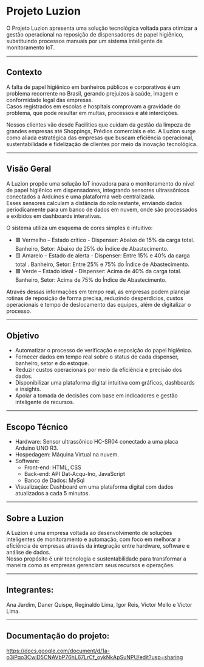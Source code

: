 # Projeto Luzion

O Projeto Luzion apresenta uma solução tecnológica voltada para otimizar a gestão operacional na reposição de dispensadores de papel higiênico, substituindo processos manuais por um sistema inteligente de monitoramento IoT. 

---

## Contexto

A falta de papel higiênico em banheiros públicos e corporativos é um problema recorrente no Brasil, gerando prejuízos à saúde, imagem e conformidade legal das empresas.  
Casos registrados em escolas e hospitais comprovam a gravidade do problema, que pode resultar em multas, processos e até interdições.  

Nossos clientes vão desde Facilities que cuidam da gestão da limpeza de grandes empresas até Shoppings, Prédios comerciais e etc.
A Luzion surge como aliada estratégica das empresas que buscam eficiência operacional, sustentabilidade e fidelização de clientes por meio da inovação tecnológica.

---

## Visão Geral

A Luzion propõe uma solução IoT inovadora para o monitoramento do nível de papel higiênico em dispensadores, integrando sensores ultrassônicos conectados a Arduinos e uma plataforma web centralizada.  
Esses sensores calculam a distância do rolo restante, enviando dados periodicamente para um banco de dados em nuvem, onde são processados e exibidos em dashboards interativas.

O sistema utiliza um esquema de cores simples e intuitivo:

- 🟥 Vermelho – Estado crítico - Dispenser: Abaixo de 15% da carga total. Banheiro, Setor: Abaixo de 25% do Índice de Abastecimento.     
- 🟨 Amarelo – Estado de alerta - Dispenser: Entre 15% e 40% da carga total . Banheiro, Setor: Entre 25% e 75% do Índice de Abastecimento. 
- 🟩 Verde – Estado ideal - Dispenser: Acima de 40% da carga total. Banheiro, Setor: Acima de 75% do Índice de Abastecimento.


Através dessas informações em tempo real, as empresas podem planejar rotinas de reposição de forma precisa, reduzindo desperdícios, custos operacionais e tempo de deslocamento das equipes, além de digitalizar o processo.

---

## Objetivo

- Automatizar o processo de verificação e reposição do papel higiênico.  
- Fornecer dados em tempo real sobre o status de cada dispenser, banheiro, setor e do estoque.  
- Reduzir custos operacionais por meio da eficiência e precisão dos dados.  
- Disponibilizar uma plataforma digital intuitiva com gráficos, dashboards e insights.  
- Apoiar a tomada de decisões com base em indicadores e gestão inteligente de recursos.

---

## Escopo Técnico

- Hardware: Sensor ultrassônico HC-SR04 conectado a uma placa Arduino UNO R3.  
- Hospedagem: Máquina Virtual na nuvem.  
- Software:  
  - Front-end: HTML, CSS   
  - Back-end: API Dat-Acqu-Ino, JavaScript
  - Banco de Dados: MySql  
- Visualização: Dashboard em uma plataforma digital com dados atualizados a cada 5 minutos.  

---

## Sobre a Luzion

A Luzion é uma empresa voltada ao desenvolvimento de soluções inteligentes de monitoramento e automação, com foco em melhorar a eficiência de empresas através da integração entre hardware, software e análise de dados.  
Nosso propósito é unir tecnologia e sustentabilidade para transformar a maneira como as empresas gerenciam seus recursos e operações.


---
## Integrantes: 
Ana Jardim, Daner Quispe, Reginaldo Lima, Igor Reis, Victor Mello e Victor Lima.

---

## Documentação do projeto:

https://docs.google.com/document/d/1a-o3iPqo3CwjD5CNAVbP76hL67LrCf_oykNkApSuNPU/edit?usp=sharing
